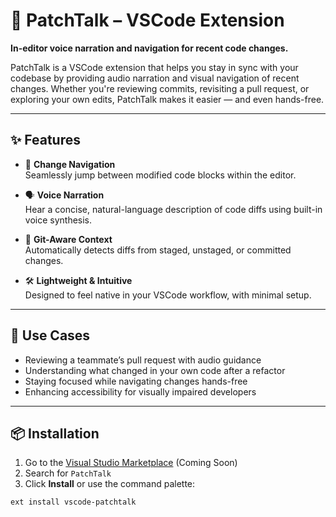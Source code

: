 # 🧩 PatchTalk – VSCode Extension

**In-editor voice narration and navigation for recent code changes.**

PatchTalk is a VSCode extension that helps you stay in sync with your codebase by providing audio narration and visual navigation of recent changes. Whether you're reviewing commits, revisiting a pull request, or exploring your own edits, PatchTalk makes it easier — and even hands-free.

---

## ✨ Features

- 🔄 **Change Navigation**  
  Seamlessly jump between modified code blocks within the editor.

- 🗣️ **Voice Narration**  
  Hear a concise, natural-language description of code diffs using built-in voice synthesis.

- 🧠 **Git-Aware Context**  
  Automatically detects diffs from staged, unstaged, or committed changes.

- 🛠️ **Lightweight & Intuitive**  
  Designed to feel native in your VSCode workflow, with minimal setup.

---

## 🚀 Use Cases

- Reviewing a teammate’s pull request with audio guidance  
- Understanding what changed in your own code after a refactor  
- Staying focused while navigating changes hands-free  
- Enhancing accessibility for visually impaired developers  

---

## 📦 Installation

1. Go to the [Visual Studio Marketplace](https://marketplace.visualstudio.com/) (Coming Soon)
2. Search for `PatchTalk`
3. Click **Install** or use the command palette:

```bash
ext install vscode-patchtalk

